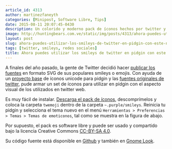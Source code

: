 ```yaml
---
article_id: 4313
author: martinezfaneyth
categories: [Minipost, Software Libre, Tips]
date: 2015-08-11 20:07:45-0430
description: Un colorido y moderno pack de íconos hechos por twitter y adaptados para pidgin.
image: http://huntingbears.com.ve/static/img/posts/4313/ahora-puedes-utilizar-los-smileys-de-twitter-en-pidgin-con-este-nuevo-pack-de-iconos__1.jpg
layout: post
slug: ahora-puedes-utilizar-los-smileys-de-twitter-en-pidgin-con-este-nuevo-pack-de-iconos
tags: [twitter, smileys, redes sociales]
title: Ahora puedes utilizar los smileys de twitter en pidgin con este nuevo pack de íconos
---
```


A finales del año pasado, la gente de Twitter decidió hacer [publicar los fuentes](https://blog.twitter.com/2014/open-sourcing-twitter-emoji-for-everyone) en formato SVG de sus populares smileys o emojis. Con ayuda de un [proyecto base](https://github.com/stv0g/unicode-emoji) de íconos unicode para pidgin y las [fuentes originales de twitter](https://github.com/twitter/twemoji), pude armar un set de íconos para utilizar en pidgin con el aspecto visual de los utilizados en twitter web.

Es muy fácil de instalar. [Descarga el pack de íconos](https://github.com/LuisAlejandro/pidgin-twemoji/archive/master.zip), descomprímelos y coloca la carpeta `twemoji` dentro de la carpeta `~.purple/smileys`. Reinicia tu pidgin y selecciona el tema nuevo en el menú `Herramientas > Preferencias > Temas > Temas de emoticonos`, tal como se muestra en la figura de abajo.

<span class="figure figure-100" data-figure-src="http://huntingbears.com.ve/static/img/posts/4313/ahora-puedes-utilizar-los-smileys-de-twitter-en-pidgin-con-este-nuevo-pack-de-iconos__2.jpg" data-figure-href="http://huntingbears.com.ve/static/img/posts/4313/ahora-puedes-utilizar-los-smileys-de-twitter-en-pidgin-con-este-nuevo-pack-de-iconos__2.jpg"></span>

Por supuesto, el pack es software libre y puede ser usado y compartido bajo la licencia Creative Commons [CC-BY-SA 4.0](https://creativecommons.org/licenses/by-sa/4.0/).

Su código fuente está disponible en [Github](https://github.com/LuisAlejandro/pidgin-twemoji) y también en [Gnome Look](http://gnome-look.org/content/show.php/Twitter+Unicode+Emojis+for+Pidgin?content=170905).
